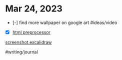 # Mar 24, 2023

- [-] find more wallpaper on google art #ideas/video 
- [x] [html preprocessor](html%20preprocessor.md)

[screenshot.excalidraw](screenshot.excalidraw.md)

#writing/journal